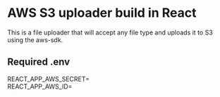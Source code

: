 # AWS S3 uploader build in React

This is a file uploader that will accept any file type and uploads it to S3 using the aws-sdk.

## Required .env

REACT_APP_AWS_SECRET=<br/>
REACT_APP_AWS_ID=<br/>
